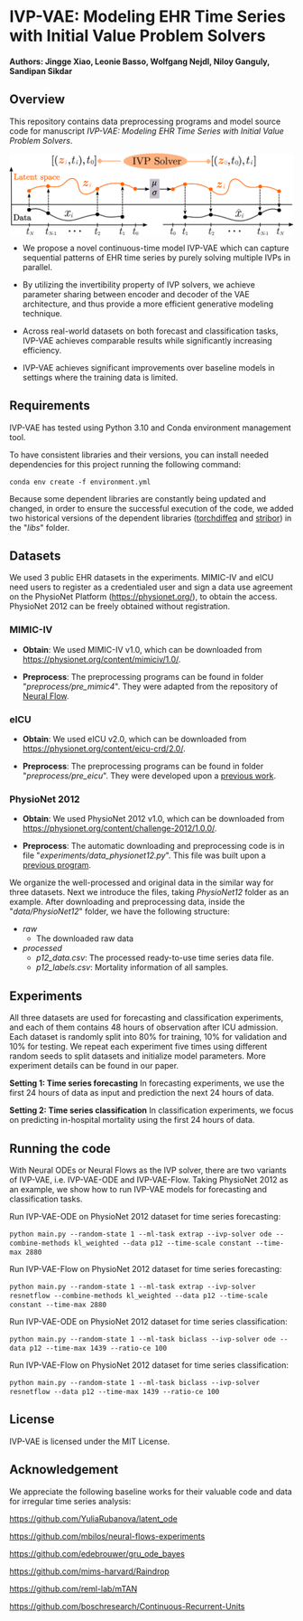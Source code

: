 # IVP-VAE: Modeling EHR Time Series with Initial Value Problem Solvers

#### Authors: Jingge Xiao, Leonie Basso, Wolfgang Nejdl, Niloy Ganguly, Sandipan Sikdar

## Overview

This repository contains data preprocessing programs and model source code for manuscript *IVP-VAE: Modeling EHR Time Series with Initial Value Problem Solvers*.

<!-- ![IVP-VAE idea] -->
<p align="center">
    <img src="images/ivpvae.png" width="600" align="center">
</p>

- We propose a novel continuous-time model IVP-VAE which can capture sequential patterns of EHR time series by purely solving multiple IVPs in parallel.

- By utilizing the invertibility property of IVP solvers, we achieve parameter sharing between encoder and decoder of the VAE architecture, and thus provide a more efficient generative modeling
technique.

- Across real-world datasets on both forecast and classification tasks, IVP-VAE achieves comparable results while significantly increasing efficiency.

- IVP-VAE achieves significant improvements over baseline models in settings where the training data is limited.


## Requirements

IVP-VAE has tested using Python 3.10 and Conda environment management tool.

To have consistent libraries and their versions, you can install needed dependencies 
for this project running the following command:

```
conda env create -f environment.yml
```

Because some dependent libraries are constantly being updated and changed, in order to ensure the successful execution of the code, we added two historical versions of the dependent libraries ([torchdiffeq](https://github.com/rtqichen/torchdiffeq) and [stribor](https://github.com/mbilos/stribor)) in the "*libs*" folder.

## Datasets

We used 3 public EHR datasets in the experiments. MIMIC-IV and eICU need users to register as a credentialed user and sign a data use agreement on the PhysioNet Platform (https://physionet.org/), to obtain the access. PhysioNet 2012 can be freely obtained without registration.


### MIMIC-IV

- **Obtain**: We used MIMIC-IV v1.0, which can be downloaded from https://physionet.org/content/mimiciv/1.0/. 

- **Preprocess**: The preprocessing programs can be found in folder "*preprocess/pre_mimic4*". They were adapted from the repository of [Neural Flow](https://github.com/mbilos/neural-flows-experiments/tree/master/nfe/experiments/gru_ode_bayes/data_preproc).

### eICU

- **Obtain**: We used eICU v2.0, which can be downloaded from https://physionet.org/content/eicu-crd/2.0/.

- **Preprocess**: The preprocessing programs can be found in folder "*preprocess/pre_eicu*". They were developed upon a [previous work](https://github.com/mostafaalishahi/eICU_Benchmark).

### PhysioNet 2012

- **Obtain**: We used PhysioNet 2012 v1.0, which can be downloaded from https://physionet.org/content/challenge-2012/1.0.0/. 

- **Preprocess**: The automatic downloading and preprocessing code is in file "*experiments/data_physionet12.py*". This file was built upon a [previous program](https://github.com/mbilos/neural-flows-experiments/blob/master/nfe/experiments/latent_ode/physionet.py).


We organize the well-processed and original data in the similar way for three datasets. Next we introduce the files, taking *PhysioNet12* folder as an example. After downloading and preprocessing data, inside the "*data/PhysioNet12*" folder, we have the following structure:

- *raw*
    - The downloaded raw data
- *processed*
    - *p12\_data.csv*: The processed ready-to-use time series data file.
    - *p12\_labels.csv*: Mortality information of all samples.  


## Experiments

All three datasets are used for forecasting and classification experiments, and each of them contains 48 hours of observation after ICU admission. Each dataset is randomly split into 80% for training, 10%
for validation and 10% for testing. We repeat each experiment five times using different random seeds to split datasets and initialize model parameters. More experiment details can be found in our paper. 

**Setting 1: Time series forecasting** In forecasting experiments, we use the first 24 hours of data as input and prediction the next 24 hours of data.

**Setting 2: Time series classification** In classification experiments, we focus on predicting in-hospital mortality using the first 24 hours of data.


## Running the code

With Neural ODEs or Neural Flows as the IVP solver, there are two variants of IVP-VAE, i.e. IVP-VAE-ODE and IVP-VAE-Flow. Taking PhysioNet 2012 as an example, we show how to run IVP-VAE models for forecasting and classification tasks. 

Run IVP-VAE-ODE on PhysioNet 2012 dataset for time series forecasting:

```
python main.py --random-state 1 --ml-task extrap --ivp-solver ode --combine-methods kl_weighted --data p12 --time-scale constant --time-max 2880
```

Run IVP-VAE-Flow on PhysioNet 2012 dataset for time series forecasting:

```
python main.py --random-state 1 --ml-task extrap --ivp-solver resnetflow --combine-methods kl_weighted --data p12 --time-scale constant --time-max 2880
```

Run IVP-VAE-ODE on PhysioNet 2012 dataset for time series classification:

```
python main.py --random-state 1 --ml-task biclass --ivp-solver ode --data p12 --time-max 1439 --ratio-ce 100
```

Run IVP-VAE-Flow on PhysioNet 2012 dataset for time series classification:

```
python main.py --random-state 1 --ml-task biclass --ivp-solver resnetflow --data p12 --time-max 1439 --ratio-ce 100
```


## License

IVP-VAE is licensed under the MIT License.

## Acknowledgement
We appreciate the following baseline works for their valuable code and data for irregular time series analysis:

https://github.com/YuliaRubanova/latent_ode

https://github.com/mbilos/neural-flows-experiments

https://github.com/edebrouwer/gru_ode_bayes

https://github.com/mims-harvard/Raindrop

https://github.com/reml-lab/mTAN

https://github.com/boschresearch/Continuous-Recurrent-Units
